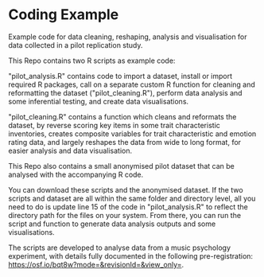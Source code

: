 # Coding Example

Example code for data cleaning, reshaping, analysis and visualisation for data collected in a pilot replication study.

This Repo contains two R scripts as example code:

"pilot_analysis.R" contains code to import a dataset, install or import required R packages, call on a separate custom R function for cleaning and reformatting the dataset ("pilot_cleaning.R"), perform data analysis and some inferential testing, and create data visualisations.

"pilot_cleaning.R" contains a function which cleans and reformats the dataset, by reverse scoring key items in some trait characteristic inventories, creates composite variables for trait characteristic and emotion rating data, and largely reshapes the data from wide to long format, for easier analysis and data visualisation.

This Repo also contains a small anonymised pilot dataset that can be analysed with the accompanying R code.

You can download these scripts and the anonymised dataset. If the two scripts and dataset are all within the same folder and directory level, all you need to do is update line 15 of the code in "pilot_analysis.R" to reflect the directory path for the files on your system. From there, you can run the script and function to generate data analysis outputs and some visualisations.

The scripts are developed to analyse data from a music psychology experiment, with details fully documented in the following pre-registration: https://osf.io/bqt8w?mode=&revisionId=&view_only=.
